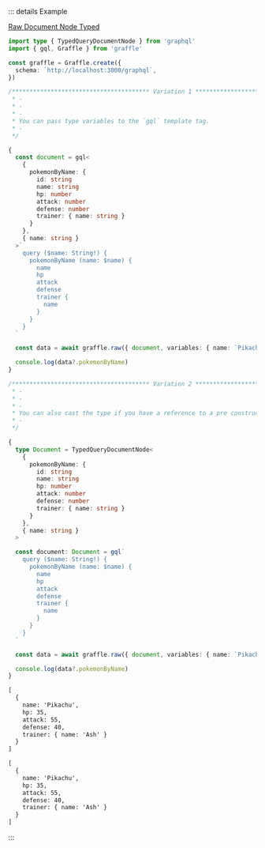 ::: details Example

<div class="ExampleSnippet">
<a href="../../examples/raw/raw-document-node-typed">Raw Document Node Typed</a>

<!-- dprint-ignore-start -->
```ts twoslash
import type { TypedQueryDocumentNode } from 'graphql'
import { gql, Graffle } from 'graffle'

const graffle = Graffle.create({
  schema: `http://localhost:3000/graphql`,
})

/*************************************** Variation 1 ***************************************
 * -
 * -
 * -
 * You can pass type variables to the `gql` template tag.
 * -
 */

{
  const document = gql<
    {
      pokemonByName: {
        id: string
        name: string
        hp: number
        attack: number
        defense: number
        trainer: { name: string }
      }
    },
    { name: string }
  >`
    query ($name: String!) {
      pokemonByName (name: $name) {
        name
        hp
        attack
        defense
        trainer {
          name
        }
      }
    }
  `

  const data = await graffle.raw({ document, variables: { name: `Pikachu` } })

  console.log(data?.pokemonByName)
}

/*************************************** Variation 2 ***************************************
 * -
 * -
 * -
 * You can also cast the type if you have a reference to a pre constructed type.
 * -
 */

{
  type Document = TypedQueryDocumentNode<
    {
      pokemonByName: {
        id: string
        name: string
        hp: number
        attack: number
        defense: number
        trainer: { name: string }
      }
    },
    { name: string }
  >

  const document: Document = gql`
    query ($name: String!) {
      pokemonByName (name: $name) {
        name
        hp
        attack
        defense
        trainer {
          name
        }
      }
    }
  `

  const data = await graffle.raw({ document, variables: { name: `Pikachu` } })

  console.log(data?.pokemonByName)
}
```
<!-- dprint-ignore-end -->

<!-- dprint-ignore-start -->
```txt
[
  {
    name: 'Pikachu',
    hp: 35,
    attack: 55,
    defense: 40,
    trainer: { name: 'Ash' }
  }
]
```
<!-- dprint-ignore-end -->
<!-- dprint-ignore-start -->
```txt
[
  {
    name: 'Pikachu',
    hp: 35,
    attack: 55,
    defense: 40,
    trainer: { name: 'Ash' }
  }
]
```
<!-- dprint-ignore-end -->

</div>
:::
